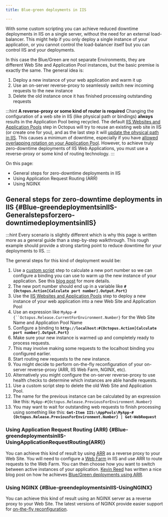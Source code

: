 ```yaml
---
title: Blue-green deployments in IIS

---
```



With some custom scripting you can achieve reduced downtime deployments in IIS on a single server, without the need for an external load-balancer. This might help if you only deploy a single instance of your application, or you cannot control the load-balancer itself but you can control IIS and your deployments.


In this case the Blue/Green are not separate Environments, they are different Web Site and Application Pool instances, but the basic premise is exactly the same. The general idea is:

1. Deploy a new instance of your web application and warm it up
2. Use an on-server reverse-proxy to seamlessly switch new incoming requests to the new instance
3. Delete the old instance once it has finished processing outstanding requests


:::hint
**A reverse-proxy or some kind of router is required**
Changing the configuration of a web site in IIS (like physical path or bindings) **always** results in the Application Pool being recycled. The default [IIS Websites and Application Pools](/docs/deploying-applications/iis-websites-and-application-pools.md) step in Octopus will try to reuse an existing web site in IIS (or create one for you), and as the last step it will [update the physical path in IIS](https://github.com/OctopusDeploy/Calamari/blob/master/source/Calamari/Scripts/Octopus.Features.IISWebSite_BeforePostDeploy.ps1). This causes a minimum of downtime, especially if you have [allowed overlapping rotation on your Application Pool](https://msdn.microsoft.com/en-us/library/microsoft.web.administration.applicationpoolrecycling.disallowoverlappingrotation(v=vs.90).aspx). However, to achieve truly zero-downtime deployments of IIS Web Applications, you must use a reverse-proxy or some kind of routing technology.
:::


On this page:


- General steps for zero-downtime deployments in IIS
 - Using Application Request Routing (ARR)
 - Using NGINX

## General steps for zero-downtime deployments in IIS {#Blue-greendeploymentsinIIS-Generalstepsforzero-downtimedeploymentsinIIS}

:::hint
Every scenario is slightly different which is why this page is written more as a general guide than a step-by-step walkthrough. This rough example should provide a strong starting point to reduce downtime for your deployments to IIS.
:::


The general steps for this kind of deployment would be:

1. Use a [custom script](/docs/deploying-applications/custom-scripts/index.md) step to calculate a new port number so we can configure a binding you can use to warm up the new instance of your application. See this [blog post](https://octopus.com/blog/changing-website-port-on-each-deployment) for more details.
 1. The new port number should end up in a variable like **`#{Octopus.Action[Calculate port number].Output.Port}`**
2. Use the [IIS Websites and Application Pools](/docs/deploying-applications/iis-websites-and-application-pools.md) step to deploy a new instance of your web application into a new Web Site and Application Pool
 1. Use an expression like `MyApp-#{``Octopus.Release.CurrentForEnvironment.Number}` for the Web Site Name and Application Pool Name
 2. Configure a binding to **`http://localhost:#{Octopus.Action[Calculate port number].Output.Port}`**
3. Make sure your new instance is warmed up and completely ready to process requests.
 1. This may involve making some requests to the localhost binding you configured earlier.
4. Start routing new requests to the new instance.
 1. You might decide to perform on-the-fly reconfiguration of your on-server reverse-proxy (ARR, IIS Web Farm, NGINX, etc).
 2. Alternatively you might configure the on-server reverse-proxy to use health checks to determine which instances are able handle requests.
5. Use a custom script step to delete the old Web Site and Application Pool.
 1. The name for the previous instance can be calculated by an expression like this: `MyApp-#{Octopus.Release.PreviousForEnvironment.Number}`
 2. You may want to wait for outstanding web requests to finish processing using something like this: **`Get-Item IIS:\AppPools\MyApp-#{Octopus.Release.PreviousForEnvironment.Number} | Get-WebRequest`**


### Using Application Request Routing (ARR) {#Blue-greendeploymentsinIIS-UsingApplicationRequestRouting(ARR)}


You can achieve this kind of result by using [ARR](https://www.iis.net/downloads/microsoft/application-request-routing) as a reverse proxy to your Web Site. You will need to configure a [Web Farm](https://www.iis.net/learn/web-hosting/scenario-build-a-web-farm-with-iis-servers/overview-build-a-web-farm-with-iis-servers) in IIS and use ARR to route requests to the Web Farm. You can then choose how you want to switch between active instances of your application. [Kevin Reed](https://kevinareed.com/) has written a nice blog post on how he achieves [Blue/Green deployments using ARR](https://kevinareed.com/2015/11/07/how-to-deploy-anything-in-iis-with-zero-downtime-on-a-single-server/).

### Using NGINX {#Blue-greendeploymentsinIIS-UsingNGINX}


You can achieve this kind of result using an NGINX server as a reverse proxy to your Web Site. The latest versions of NGINX provide easier support for [on-the-fly reconfiguration](https://www.nginx.com/products/on-the-fly-reconfiguration/).
